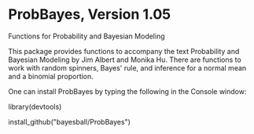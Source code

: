 # ProbBayes, Version 1.05
Functions for Probability and Bayesian Modeling

This package provides functions to accompany the text Probability and Bayesian Modeling by Jim Albert and Monika Hu.  There are functions to work with random
spinners, Bayes' rule, and inference for a normal mean and a binomial proportion.

One can install ProbBayes by typing the following in the Console window:

library(devtools)

install_github("bayesball/ProbBayes")
